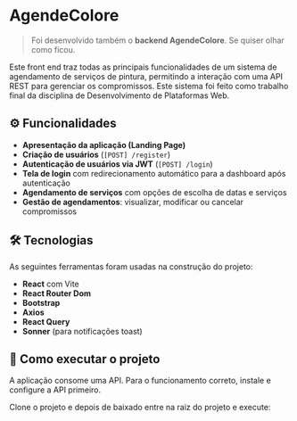 # AgendeColore

> Foi desenvolvido também o **backend AgendeColore**. Se quiser olhar como ficou.

Este front end traz todas as principais funcionalidades de um sistema de agendamento de serviços de pintura, permitindo a interação com uma API REST para gerenciar os compromissos. Este sistema foi feito como trabalho final da disciplina de Desenvolvimento de Plataformas Web.

## ⚙️ Funcionalidades

- **Apresentação da aplicação (Landing Page)**
- **Criação de usuários** (`[POST] /register`)
- **Autenticação de usuários via JWT** (`[POST] /login`)
- **Tela de login** com redirecionamento automático para a dashboard após autenticação
- **Agendamento de serviços** com opções de escolha de datas e serviços
- **Gestão de agendamentos**: visualizar, modificar ou cancelar compromissos

## 🛠 Tecnologias

As seguintes ferramentas foram usadas na construção do projeto:

- **React** com Vite
- **React Router Dom**
- **Bootstrap**
- **Axios**
- **React Query**
- **Sonner** (para notificações toast)

## 🚀 Como executar o projeto

A aplicação consome uma API. Para o funcionamento correto, instale e configure a API primeiro.

Clone o projeto e depois de baixado entre na raiz do projeto e execute:
